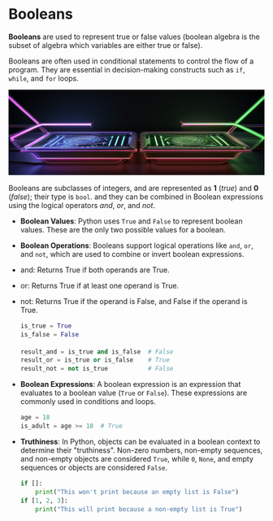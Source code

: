 # Booleans

**Booleans** are used to represent true or false values (boolean algebra is the subset of algebra which variables are either true or false).

Booleans are often used in conditional statements to control the flow of a program. They are essential in decision-making constructs such as `if`, `while`, and `for` loops.

![booleans](../static/images/booleans.png)

Booleans are subclasses of integers, and are represented as **1** (*true*) and **0** (*false*); their type is `bool`. and they can be combined in Boolean expressions using the logical operators *and*, *or*, and *not*.

- **Boolean Values**:
  Python uses `True` and `False` to represent boolean values. These are the only two possible values for a boolean.

- **Boolean Operations**:
  Booleans support logical operations like `and`, `or`, and `not`, which are used to combine or invert boolean expressions.

- and: Returns True if both operands are True.
- or: Returns True if at least one operand is True.
- not: Returns True if the operand is False, and False if the operand is True.


  ```python
  is_true = True
  is_false = False

  result_and = is_true and is_false  # False
  result_or = is_true or is_false    # True
  result_not = not is_true           # False
  ```

- **Boolean Expressions**:
  A boolean expression is an expression that evaluates to a boolean value (`True` or `False`). These expressions are commonly used in conditions and loops.

  ```python
  age = 18
  is_adult = age >= 18  # True
  ```

- **Truthiness**:
  In Python, objects can be evaluated in a boolean context to determine their "truthiness". Non-zero numbers, non-empty sequences, and non-empty objects are considered `True`, while `0`, `None`, and empty sequences or objects are considered `False`.

  ```python
  if []:
      print("This won't print because an empty list is False")
  if [1, 2, 3]:
      print("This will print because a non-empty list is True")
  ```
